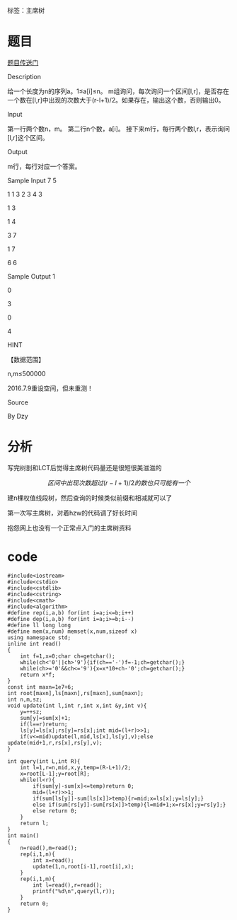﻿---
tags: 
 - 数据结构-主席树
grammar_cjkRuby: true
catalog: true
layout:  post
header-img: "img/header/P16.jpg"
preview-img: "/img/preview/P36.jpg"
---
标签：主席树

# 题目

[题目传送门](http://www.lydsy.com/JudgeOnline/problem.php?id=3524)

Description

给一个长度为n的序列a。1≤a[i]≤n。
m组询问，每次询问一个区间[l,r]，是否存在一个数在[l,r]中出现的次数大于(r-l+1)/2。如果存在，输出这个数，否则输出0。

Input

第一行两个数n，m。
第二行n个数，a[i]。
接下来m行，每行两个数l,r，表示询问[l,r]这个区间。

Output

m行，每行对应一个答案。

Sample Input
7 5

1 1 3 2 3 4 3

1 3

1 4

3 7

1 7

6 6



Sample Output
1

0

3

0

4



HINT

【数据范围】

n,m≤500000

2016.7.9重设空间，但未重测！

Source

By Dzy

# 分析

写完树剖和LCT后觉得主席树代码量还是很短很美滋滋的

$$区间中出现次数超过(r-l+1)/2的数也只可能有一个$$

建n棵权值线段树，然后查询的时候类似前缀和相减就可以了

第一次写主席树，对着hzw的代码调了好长时间

抱怨网上也没有一个正常点入门的主席树资料

# code

```
#include<iostream>
#include<cstdio>
#include<cstdlib>
#include<cstring>
#include<cmath>
#include<algorithm>
#define rep(i,a,b) for(int i=a;i<=b;i++)
#define dep(i,a,b) for(int i=a;i>=b;i--)
#define ll long long
#define mem(x,num) memset(x,num,sizeof x)
using namespace std;
inline int read()
{
    int f=1,x=0;char ch=getchar();
    while(ch<'0'||ch>'9'){if(ch=='-')f=-1;ch=getchar();}
    while(ch>='0'&&ch<='9'){x=x*10+ch-'0';ch=getchar();}
    return x*f;
}
const int maxn=1e7+6;
int root[maxn],ls[maxn],rs[maxn],sum[maxn];
int n,m,sz;
void update(int l,int r,int x,int &y,int v){
    y=++sz;
    sum[y]=sum[x]+1;
    if(l==r)return;
    ls[y]=ls[x];rs[y]=rs[x];int mid=(l+r)>>1;
    if(v<=mid)update(l,mid,ls[x],ls[y],v);else update(mid+1,r,rs[x],rs[y],v);
}
 
int query(int L,int R){
    int l=1,r=n,mid,x,y,temp=(R-L+1)/2;
    x=root[L-1];y=root[R];
    while(l<r){
        if(sum[y]-sum[x]<=temp)return 0;
        mid=(l+r)>>1;
        if(sum[ls[y]]-sum[ls[x]]>temp){r=mid;x=ls[x];y=ls[y];}
        else if(sum[rs[y]]-sum[rs[x]]>temp){l=mid+1;x=rs[x];y=rs[y];}
        else return 0;
    }
    return l;
}
int main()
{
    n=read(),m=read();
    rep(i,1,n){
        int x=read();
        update(1,n,root[i-1],root[i],x);
    }
    rep(i,1,m){
        int l=read(),r=read();
        printf("%d\n",query(l,r));
    }
    return 0;
}
```